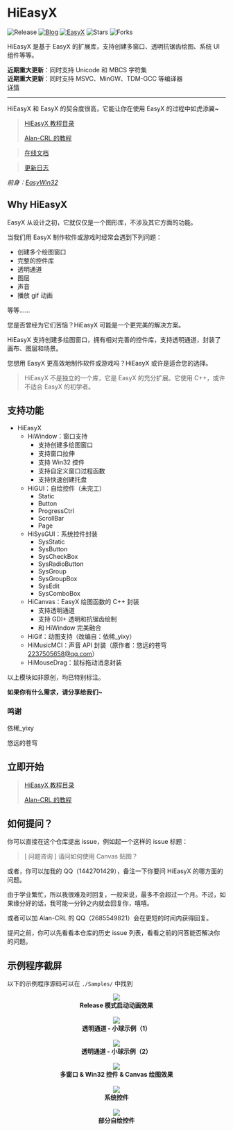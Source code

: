 # HiEasyX
![Release](https://img.shields.io/github/v/release/zouhuidong/HiEasyX)
[![Blog](https://img.shields.io/badge/blog-huidong.xyz-green.svg)](http://huidong.xyz)
[![EasyX](https://img.shields.io/badge/graphics-EasyX-orange.svg)](https://easyx.cn)
![Stars](https://img.shields.io/github/stars/zouhuidong/HiEasyX)
![Forks](https://img.shields.io/github/forks/zouhuidong/HiEasyX)

HiEasyX 是基于 EasyX 的扩展库，支持创建多窗口、透明抗锯齿绘图、系统 UI 组件等等。

**近期重大更新**：同时支持 Unicode 和 MBCS 字符集  
**近期重大更新**：同时支持 MSVC、MinGW、TDM-GCC 等编译器  
[详情](https://github.com/zouhuidong/HiEasyX/releases)

---

HiEasyX 和 EasyX 的契合度很高，它能让你在使用 EasyX 的过程中如虎添翼~

> [HiEasyX 教程目录](./Tutorial/index.md)
>
> [Alan-CRL 的教程](https://hiex.alan-crl.top/)

> [在线文档](https://zouhuidong.github.io/HiEasyX)

> [更新日志](./ChangeLog.md)

*前身：[EasyWin32](https://github.com/zouhuidong/EasyWin32)*

## Why HiEasyX

EasyX 从设计之初，它就仅仅是一个图形库，不涉及其它方面的功能。

当我们用 EasyX 制作软件或游戏时经常会遇到下列问题：

* 创建多个绘图窗口
* 完整的控件库
* 透明通道
* 图层
* 声音
* 播放 gif 动画

等等……

您是否曾经为它们苦恼？HiEasyX 可能是一个更完美的解决方案。

HiEasyX 支持创建多绘图窗口，拥有相对完善的控件库，支持透明通道，封装了画布、图层和场景。

您想用 EasyX 更高效地制作软件或游戏吗？HiEasyX 或许是适合您的选择。

> HiEasyX 不是独立的一个库，它是 EasyX 的充分扩展。它使用 C++，或许不适合 EasyX 的初学者。

## 支持功能

* HiEasyX
  + HiWindow：窗口支持
    - 支持创建多绘图窗口
    - 支持窗口拉伸
    - 支持 Win32 控件
    - 支持自定义窗口过程函数
    - 支持快速创建托盘
  + HiGUI：自绘控件（未完工）
    - Static
    - Button
    - ProgressCtrl
    - ScrollBar
    - Page
  + HiSysGUI：系统控件封装
    - SysStatic
    - SysButton
    - SysCheckBox
    - SysRadioButton
    - SysGroup
    - SysGroupBox
    - SysEdit
    - SysComboBox
  + HiCanvas：EasyX 绘图函数的 C++ 封装
    - 支持透明通道
    - 支持 GDI+ 透明和抗锯齿绘制
    - 和 HiWindow 完美融合
  + HiGif：动图支持（改编自：依稀_yixy）
  + HiMusicMCI：声音 API 封装（原作者：悠远的苍穹 <2237505658@qq.com>）
  + HiMouseDrag：鼠标拖动消息封装

以上模块如非原创，均已特别标注。

**如果你有什么需求，请分享给我们~**

### 鸣谢

依稀_yixy

悠远的苍穹

## 立即开始

> [HiEasyX 教程目录](./Tutorial/index.md)
>
> [Alan-CRL 的教程](https://hiex.alan-crl.top/)

## 如何提问？

你可以直接在这个仓库提出 issue，例如起一个这样的 issue 标题：

> [ 问题咨询 ] 请问如何使用 Canvas 贴图？

或者，你可以加我的 QQ（1442701429），备注一下你要问 HiEasyX 的哪方面的问题。

由于学业繁忙，所以我很难及时回复，一般来说，最多不会超过一个月。不过，如果缘分好的话，我可能一分钟之内就会回复你，嘻嘻。

或者可以加 Alan-CRL 的 QQ（2685549821）会在更短的时间内获得回复。

提问之前，你可以先看看本仓库的历史 issue 列表，看看之前的问答能否解决你的问题。 

## 示例程序截屏

以下的示例程序源码可以在 `./Samples/` 中找到

<div align=center>
<img src="./screenshot/start.png"><br>
<b>Release 模式启动动画效果</b>
</div><br>

<div align=center>
<img src="./screenshot/balls1.png"><br>
<b>透明通道 - 小球示例（1）</b>
</div><br>

<div align=center>
<img src="./screenshot/balls2.png"><br>
<b>透明通道 - 小球示例（2）</b>
</div><br>

<div align=center>
<img src="./screenshot/overview.png"><br>
<b>多窗口 & Win32 控件 & Canvas 绘图效果</b>
</div><br>

<div align=center>
<img src="./screenshot/sysgui.png"><br>
<b>系统控件</b>
</div><br>

<div align=center>
<img src="./screenshot/gui.png"><br>
<b>部分自绘控件</b>
</div><br>
